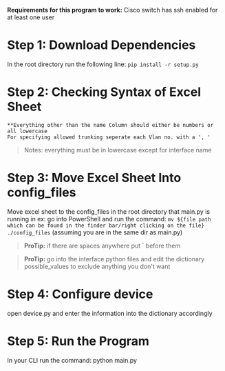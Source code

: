 **Requirements for this program to work:**
Cisco switch has ssh enabled for at least one user

# Step 1: Download Dependencies
In the root directory run the following line:
	`pip install -r setup.py`

# Step 2: Checking Syntax of Excel Sheet
	**Everything other than the name Column should either be numbers or all lowercase
	For specifying allowed trunking seperate each Vlan no. with a ', '
> Notes: everything must be in lowercase except for interface name

# Step 3: Move Excel Sheet Into config_files
Move excel sheet to the config_files in the root directory that main.py is running in
	ex:
		go into PowerShell and run the command:
			`mv ${file path which can be found in the finder bar/right clicking on the file} ./config_files`
			(assuming you are in the same dir as main.py)
>**ProTip:** if there are spaces anywhere put \` before them

>**ProTip:** go into the interface python files and edit the dictionary possible_values to exclude anything you don't want

# Step 4: Configure device
open device.py and enter the information into the dictionary accordingly

# Step 5: Run the Program
In your CLI run the command: python main.py